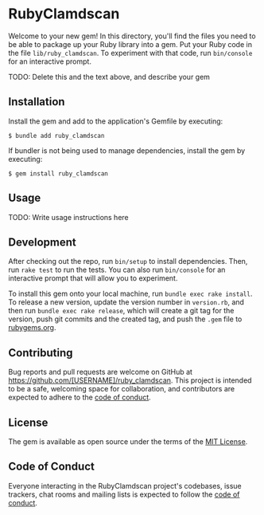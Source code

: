 # RubyClamdscan

Welcome to your new gem! In this directory, you'll find the files you need to be able to package up your Ruby library into a gem. Put your Ruby code in the file `lib/ruby_clamdscan`. To experiment with that code, run `bin/console` for an interactive prompt.

TODO: Delete this and the text above, and describe your gem

## Installation

Install the gem and add to the application's Gemfile by executing:

    $ bundle add ruby_clamdscan

If bundler is not being used to manage dependencies, install the gem by executing:

    $ gem install ruby_clamdscan

## Usage

TODO: Write usage instructions here

## Development

After checking out the repo, run `bin/setup` to install dependencies. Then, run `rake test` to run the tests. You can also run `bin/console` for an interactive prompt that will allow you to experiment.

To install this gem onto your local machine, run `bundle exec rake install`. To release a new version, update the version number in `version.rb`, and then run `bundle exec rake release`, which will create a git tag for the version, push git commits and the created tag, and push the `.gem` file to [rubygems.org](https://rubygems.org).

## Contributing

Bug reports and pull requests are welcome on GitHub at https://github.com/[USERNAME]/ruby_clamdscan. This project is intended to be a safe, welcoming space for collaboration, and contributors are expected to adhere to the [code of conduct](https://github.com/[USERNAME]/ruby_clamdscan/blob/main/CODE_OF_CONDUCT.md).

## License

The gem is available as open source under the terms of the [MIT License](https://opensource.org/licenses/MIT).

## Code of Conduct

Everyone interacting in the RubyClamdscan project's codebases, issue trackers, chat rooms and mailing lists is expected to follow the [code of conduct](https://github.com/[USERNAME]/ruby_clamdscan/blob/main/CODE_OF_CONDUCT.md).
